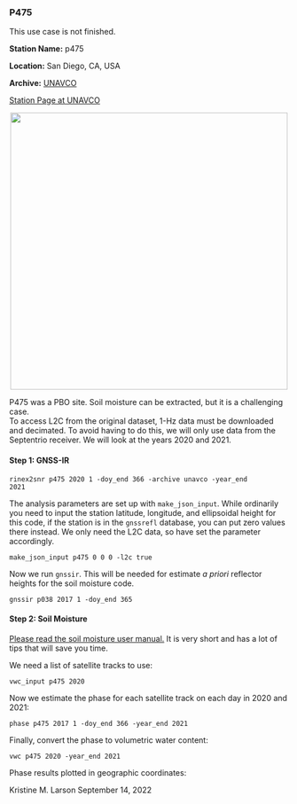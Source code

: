 ### P475

This use case is not finished.  

**Station Name:** 	p475

**Location:** San Diego, CA, USA

**Archive:** [UNAVCO](http://www.unavco.org)


[Station Page at UNAVCO](https://www.unavco.org/instrumentation/networks/status/nota/overview/P475)

<p align="center">
<img src="../_static/p038.png" width="500"/>
</P>
 
P475 was a PBO site. Soil moisture can be extracted, but it is a challenging case.  
To access L2C from the original dataset, 1-Hz data must be downloaded and decimated. To avoid 
having to do this, we will only use data from the Septentrio receiver. We will look at the years 2020 and 2021.

#### Step 1: GNSS-IR


<code>rinex2snr p475 2020 1 -doy_end 366 -archive unavco -year_end 2021</code>

The analysis parameters are set up with <code>make_json_input</code>. While ordinarily you need to input 
the station latitude, longitude, and ellipsoidal height for this code, if the station is in the <code>gnssrefl</code> database, you can 
put zero values there instead. We only need the L2C data, so have set the parameter accordingly.

<code>make_json_input p475 0 0 0 -l2c true</code>

Now we run <code>gnssir</code>. This will be needed for estimate *a priori* reflector heights for the soil moisture code.

<code>gnssir p038 2017 1 -doy_end 365 </code>


#### Step 2: Soil Moisture

[Please read the soil moisture user manual.](../pages/README_vwc.md) It is very short and has a lot of tips that will save you time.

We need a list of satellite tracks to use:

<code>vwc_input p475 2020</code>

Now we estimate the phase for each satellite track on each day in 2020 and 2021:

<code>phase p475 2017 1 -doy_end 366 -year_end 2021</code>

Finally, convert the phase to volumetric water content:

<code>vwc p475 2020 -year_end 2021</code>

Phase results plotted in geographic coordinates:



Kristine M. Larson September 14, 2022
